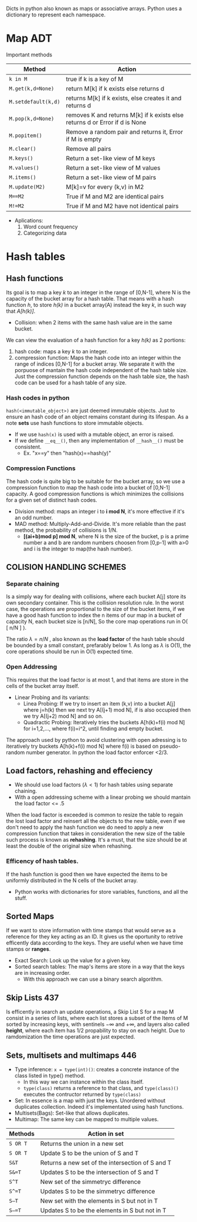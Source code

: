 Dicts in python also known as maps or associative arrays. Python uses a dictionary
to represent each namespace.

# Map ADT

Important methods

| Method              | Action                                                                      |
| ------------------- | --------------------------------------------------------------------------- |
| `k in M`            | true if k is a key of M                                                     |
| `M.get(k,d=None)`   | return M[k] if k exists else returns d                                      |
| `M.setdefault(k,d)` | returns M[k] if k exists, else creates it and returns d                     |
| `M.pop(k,d=None)`   | removes K and returns M[k] if k exists else returns d or Error if d is None |
| `M.popitem()`       | Remove a random pair and returns it, Error if M is empty                    |
| `M.clear()`         | Remove all pairs                                                            |
| `M.keys()`          | Return a set-like view of M keys                                            |
| `M.values()`        | Return a set-like view of M values                                          |
| `M.items()`         | Return a set-like view of M pairs                                           |
| `M.update(M2)`      | M[k]=v for every (k,v) in M2                                                |
| `M==M2`             | True if M and M2 are identical pairs                                        |
| `M!=M2`             | True if M and M2 have not identical pairs                                   |

- Aplications:
  1. Word count frequency
  2. Categorizing data

# Hash tables

## Hash functions

Its goal is to map a key _k_ to an integer in the range of [0,N-1], where N is the capacity of the bucket array for a hash table.
That means with a hash function _h_, to store _h(k)_ in a bucket array(A) instead the key _k_,
in such way that _A[h(k)]_.

- Collision: when 2 items with the same hash value are in the same bucket.

We can view the evaluation of a hash function for a key _h(k)_ as 2 portions:

1. hash code: maps a key _k_ to an integer.
2. compression function: Maps the hash code into an integer within the range of indices [0,N-1] for a bucket array.
   We separate it with the porpuose of mantain the hash code independent of the hash table size.
   Just the compression function depends on the hash table size, the hash code can be used for
   a hash table of any size.

### Hash codes in python

`hash(<immutable_object>)` are just deemed immutable objects.
Just to ensure an hash code of an object
remains constant during its lifespan. As a
note **sets** use hash functions to store immutable
objects.

- If we use `hash(x)` is used with a mutable object, an error is raised.
- If we define `__eq__()`, then any implementation of `__hash__()` must be consistent.
  - Ex. "x==y" then "hash(x)==hash(y)"

### Compression Functions

The hash code is quite big to be suitable
for the bucket array, so we use a compression
function to map the hash code into a bucket
of [0,N-1] capacity. A good compression
functions is which minimizes the collisions
for a given set of distinct hash codes.

- Division method: maps an integer i to **i mod N**, it's more effective if it's an odd number.
- MAD method: Multiply-Add-and-Divide. It's more reliable than the past method, the probability of collisions is 1/N.
  - **[(ai+b)mod p] mod N**, where N is the size of the bucket, p is a prime number a and b are random numbers choosen from [0,p-1] with a>0 and i is the integer to map(the hash number).

## COLISION HANDLING SCHEMES

### Separate chaining

Is a simply way for dealing with collisions, where each bucket
A[j] store its own secondary container. This is the collision
resolution rule. In the worst case, the operations are proportional
to the size of the bucket items, if we have a good hash function
to index the n items of our map in a bucket of capacity N, each
bucket size is [n/N], So the core map operations run in O( [ n/N ] ).

The ratio $\lambda=n/N$ , also known as the **load factor** of the
hash table should be bounded by a small constant, prefarably below 1.
As long as $\lambda$ is O(1), the core operations should be run in O(1)
expected time.

### Open Addressing

This requires that the load factor is at most 1, and that items
are store in the cells of the bucket array itself.

- Linear Probing and its variants:
  - Linea Probing: If we try to insert an item (k,v) into a bucket A[j] where j=h(k) then we next try A[(j+1) mod N], if is also occupied then we try A[(j+2) mod N] and so on.
  - Quadractic Probing: Iteratively tries the buckets A[h(k)+f(i) mod N] for i=1,2,..., where f(i)=i^2, until finding and empty bucket.

The approach used by python to avoid clustering with open adressing
is to iteratively try buckets A[h(k)+f(i) mod N] where f(i) is
based on pseudo-random number generator. In python the load factor
enforcer <2/3.

## Load factors, rehashing and effeciency

- We should use load factors ($\lambda<1$) for hash tables using separate chaining.
- With a open addressing scheme with a linear probing we should mantain the load factor <= .5

When the load factor is exceeded is common to resize the table
to regain the lost load factor and reinsert all the objects
to the new table, even if we don't need to apply the hash function
we do need to apply a new compression function that takes in consideration
the new size of the table such process is known as **rehashing**.
It's a must, that the size should be at least the double of the original size when
rehashing.

### Efficency of hash tables.

If the hash function is good then we have expected the items to be
uniformly distributed in the N cells of the bucket array.

- Python works with dictionaries for store variables, functions, and all the stuff.

## Sorted Maps

If we want to store information with time stamps that would serve as a
reference for they key acting as an ID. It gives us the oportunity to
retrive efficently data according to the keys. They are useful when we
have time stamps or **ranges**.

- Exact Search: Look up the value for a given key.
- Sorted search tables: The map's items are store in a way that the keys are in increasing order.
  - With this approach we can use a binary search algorithm.

## Skip Lists 437

Is efficently in search an update operations, a Skip List S for a map M
consist in a series of lists, where each list stores a subset of the Items
of M sorted by increasing keys, with sentinels $-\infty$ and $+\infty$, and
layers also called **height**, where each item has 1/2 propability to stay on each
height. Due to ramdomization the time operations are just expected.

## Sets, multisets and multimaps 446

- Type inference: `x = type(int)()`: creates a concrete instance of the class listed in type() method.
  - In this way we can instance within the class itself.
  - `type(class)` returns a reference to that class, and `type(class)()` executes the contructor returned by `type(class)`
- Set: In essence is a map with just the keys. Unordered without duplicates collection. Indeed it's implementated using hash functions.
- Multisets(Bags): Set-like that allows duplicates.
- Multimap: The same key can be mapped to multiple values.

| Methods  | Action in set                                    |
| -------- | ------------------------------------------------ |
| `S OR T` | Returns the union in a new set                   |
| `S OR T` | Update S to be the union of S and T              |
| `S&T`    | Returns a new set of the intersection of S and T |
| `S&=T`   | Updates S to be the intersection of S and T      |
| `S^T`    | New set of the simmetryc difference              |
| `S^=T`   | Updates S to be the simmetryc difference         |
| `S–T`    | New set with the elements in S but not in T      |
| `S–=T`   | Updates S to be the elements in S but not in T   |
